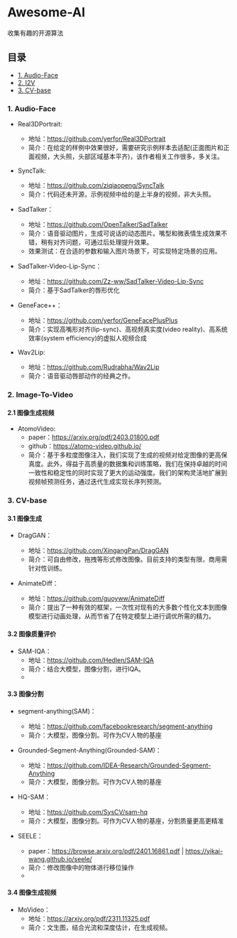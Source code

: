 # Awesome-AI
收集有趣的开源算法

## 目录
  - [1. Audio-Face](#1-Audio-Face)
  - [2. I2V](#2-Image-To-Video)
  - [3. CV-base](#3-CV-base)

    
###  1. <a name='Audio-Face'></a>Audio-Face
* Real3DPortrait:
  * 地址：https://github.com/yerfor/Real3DPortrait
  * 简介：在给定的样例中效果很好，需要研究示例样本去适配(正面图片和正面视频，大头照，头部区域基本平齐)，该作者相关工作很多，多关注。
* SyncTalk:
  * 地址：https://github.com/ziqiaopeng/SyncTalk
  * 简介：代码还未开源，示例视频中给的是上半身的视频，非大头照。

* SadTalker：
  * 地址：https://github.com/OpenTalker/SadTalker
  * 简介：语音驱动图片，生成可说话的动态图片。嘴型和微表情生成效果不错，稍有对齐问题，可通过后处理提升效果。
  * 效果测试：在合适的参数和输入图片场景下，可实现特定场景的应用。
  
* SadTalker-Video-Lip-Sync：
  * 地址：https://github.com/Zz-ww/SadTalker-Video-Lip-Sync
  * 简介：基于SadTalker的唇形优化
      
* GeneFace++：
  * 地址：https://github.com/yerfor/GeneFacePlusPlus
  * 简介：实现高嘴形对齐(lip-sync)、高视频真实度(video reality)、高系统效率(system efficiency)的虚拟人视频合成
    
* Wav2Lip:
  * 地址：https://github.com/Rudrabha/Wav2Lip
  * 简介：语音驱动唇部动作的经典之作。

###  2. <a name='I2V'></a>Image-To-Video

#### 2.1 图像生成视频

* AtomoVideo:
  * paper：https://arxiv.org/pdf/2403.01800.pdf
  * github：https://atomo-video.github.io/
  * 简介：基于多粒度图像注入，我们实现了生成的视频对给定图像的更高保真度。此外，得益于高质量的数据集和训练策略，我们在保持卓越的时间一致性和稳定性的同时实现了更大的运动强度。我们的架构灵活地扩展到视频帧预测任务，通过迭代生成实现长序列预测。

###  3. <a name='CV-base'></a>CV-base

#### 3.1 图像生成
* DragGAN：
  * 地址：https://github.com/XingangPan/DragGAN
  * 简介：可自由修改，拖拽等形式修改图像。目前支持的类型有限，商用需针对性训练。

* AnimateDiff：
  * 地址：https://github.com/guoyww/AnimateDiff
  * 简介：提出了一种有效的框架，一次性对现有的大多数个性化文本到图像模型进行动画处理，从而节省了在特定模型上进行调优所需的精力。
    
#### 3.2 图像质量评价

* SAM-IQA：
  * 地址：https://github.com/Hedlen/SAM-IQA
  * 简介：结合大模型，图像分割，进行IQA。
  * 
#### 3.3 图像分割

* segment-anything(SAM)：
  * 地址：https://github.com/facebookresearch/segment-anything
  * 简介：大模型，图像分割。可作为CV人物的基座

* Grounded-Segment-Anything(Grounded-SAM)：
  * 地址：https://github.com/IDEA-Research/Grounded-Segment-Anything
  * 简介：大模型，图像分割。可作为CV人物的基座

* HQ-SAM：
  * 地址：https://github.com/SysCV/sam-hq
  * 简介：大模型，图像分割。可作为CV人物的基座，分割质量更高更精准

* SEELE：
  * paper：https://browse.arxiv.org/pdf/2401.16861.pdf | https://yikai-wang.github.io/seele/
  * 简介：修改图像中的物体进行移位操作
  * 
#### 3.4 图像生成视频
* MoVideo：
  * 地址：https://arxiv.org/pdf/2311.11325.pdf
  * 简介：文生图，结合光流和深度估计，在生成视频。
